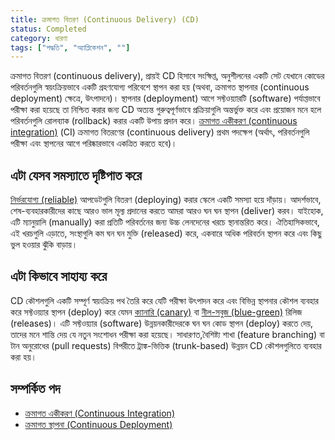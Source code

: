 ```yaml
---
title: ক্রমাগত বিতরণ (Continuous Delivery) (CD)
status: Completed
category: ধারণা
tags: ["পদ্ধতি", "অ্যাপ্লিকেশন", ""]
---
```


ক্রমাগত বিতরণ (continuous delivery), প্রায়ই CD হিসাবে সংক্ষিপ্ত, অনুশীলনের একটি সেট যেখানে কোডের পরিবর্তনগুলি স্বয়ংক্রিয়ভাবে একটি গ্রহণযোগ্য পরিবেশে স্থাপন করা হয় (অথবা, ক্রমাগত স্থাপনার (continuous deployment) ক্ষেত্রে, উৎপাদনে)। 
স্থাপনার (deployment) আগে সফ্টওয়্যারটি (software) পর্যাপ্তভাবে পরীক্ষা করা হয়েছে তা নিশ্চিত করার জন্য CD অত্যন্ত গুরুত্বপূর্ণভাবে প্রক্রিয়াগুলি অন্তর্ভুক্ত করে এবং প্রয়োজন মনে হলে পরিবর্তনগুলি রোলব্যাক (rollback) করার একটি উপায় প্রদান করে। 
[ক্রমাগত একীকরণ (continuous integration)](/bn/continuous-integration/) (CI) ক্রমাগত বিতরণের (continuous delivery) প্রথম পদক্ষেপ 
(অর্থাৎ, পরিবর্তনগুলি পরীক্ষা এবং স্থাপনের আগে পরিষ্কারভাবে একত্রিত করতে হবে)।

## এটা যেসব সমস্যাতে দৃষ্টিপাত করে

[নির্ভরযোগ্য (reliable)](/bn/reliability/) আপডেটগুলি বিতরণ (deploying) করার স্কেলে একটি সমস্যা হয়ে দাঁড়ায়।
আদর্শভাবে, শেষ-ব্যবহারকারীদের কাছে আরও ভাল মূল্য প্রদানের করতে আমরা আরও ঘন ঘন স্থাপন (deliver)  করব। 
যাইহোক, এটি ম্যানুয়ালি (manually) করা প্রতিটি পরিবর্তনের জন্য উচ্চ লেনদেনের খরচে স্থানান্তরিত করে। 
ঐতিহাসিকভাবে, এই খরচগুলি এড়াতে, সংস্থাগুলি কম ঘন ঘন মুক্তি (released) করে, একবারে অধিক পরিবর্তন স্থাপন করে এবং কিছু ভুল হওয়ার ঝুঁকি বাড়ায়।

## এটা কিভাবে সাহায্য করে

CD কৌশলগুলি একটি সম্পূর্ণ স্বয়ংক্রিয় পথ তৈরি করে যেটি পরীক্ষা উৎপাদন করে এবং বিভিন্ন স্থাপনার কৌশল ব্যবহার করে সফ্টওয়্যার স্থাপন (deploy) করে যেমন [ক্যানারি (canary)](/bn/canary-deployment/) বা [নীল-সবুজ (blue-green)](/bn/blue-green-deployment/) রিলিজ (releases)।
এটি সফ্টওয়্যার (software) উন্নয়নকারীদেরকে ঘন ঘন কোড স্থাপন (deploy) করতে দেয়, তাদের মনে শান্তি দেয় যে নতুন সংশোধন পরীক্ষা করা হয়েছে। 
সাধারণত,বৈশিষ্ট্য শাখা (feature branching) বা টান অনুরোধের (pull requests) বিপরীতে ট্রাঙ্ক-ভিত্তিক (trunk-based) উন্নয়ন CD কৌশলগুলিতে ব্যবহার করা হয়।

## সম্পর্কিত পদ

* [ক্রমাগত একীকরণ (Continuous Integration)](/bn/continuous-integration/)
* [ক্রমাগত স্থাপনা (Continuous Deployment)](/bn/continuous-deployment/)
